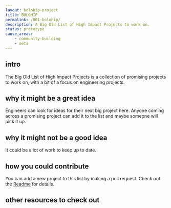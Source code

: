 ```yaml
---
layout: bolohip-project
title: BOLOHIP
permalink: /001-bolohip/
description: A Big Old List of High Impact Projects to work on.
status: prototype
cause_areas:
    - community-building
    - meta
---
```


## intro

The Big Old List of High Impact Projects is a collection of promising projects to work on, with a bit of a focus on engineering projects.

## why it might be a great idea

Engineers can look for ideas for their next big project here. Anyone coming across a promising project can add it to the list and maybe someone will pick it up.

## why it might not be a good idea

It could be a lot of work to keep up to date.

## how you could contribute

You can add a new project to this list by making a pull request. Check out the [Readme](https://github.com/High-Impact-Engineers/High-Impact-Engineers.github.io#readme) for details.

## other resources to check out
